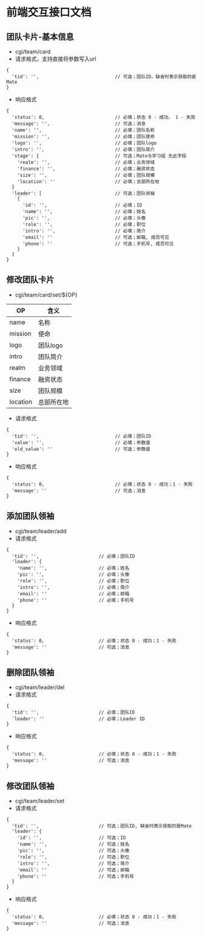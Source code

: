 # 前端交互接口文档

## 团队卡片-基本信息
* cgi/team/card
* 请求格式，支持直接将参数写入url
```
{
  'tid': '',                            // 可选；团队ID，缺省时表示获取的是Mate
}
```
* 响应格式
```
{
  'status': 0,                          // 必填；状态 0 - 成功， 1 - 失败
  'message': '',                        // 可选；消息
  'name': '',                           // 必填；团队名称
  'mission': '',                        // 必填；团队使命
  'logo': '',                           // 必填；团队logo
  'intro': '',                          // 必填；团队简介
  'stage': {                            // 可选；Mate与学习组 无此字段
    'realm': '',                        // 必填；业务领域
    'finance': '',                      // 必填；融资状态
    'size': '',                         // 必填；团队规模
    'location': ''                      // 必填；总部所在地
  }
  'leader': [                           // 可选；团队领袖
    {
      'id': '',                         // 必填；ID
      'name': '',                       // 必填；姓名
      'pic': '',                        // 必填；头像
      'role': '',                       // 必填；职位
      'intro': '',                      // 必填；简介
      'email': ''                       // 可选；邮箱, 成员可见
      'phone': ''                       // 可选；手机号, 成员可见
    }
  ]
}
```

## 修改团队卡片
* cgi/team/card/set/${OP}

OP | 含义
----|----
name | 名称
mission | 使命
logo | 团队logo
intro |  团队简介
realm | 业务领域
finance | 融资状态
size | 团队规模
location | 总部所在地

* 请求格式
```
{
  'tid': '',                            // 必填；团队ID
  'value': '',                          // 必填；参数值
  'old_value': ''                       // 可选；参数值
}
```
* 响应格式
```
{
  'status': 0,                          // 必填；状态 0 - 成功；1 - 失败
  'message': ''                         // 可选；消息
}
```

## 添加团队领袖
* cgi/team/leader/add
* 请求格式
```
{
  'tid': '',                      // 必填；团队ID
  'leader': {
    'name': '',                   // 必填；姓名
    'pic': '',                    // 必填；头像
    'role': '',                   // 必填；职位
    'intro': '',                  // 必填；简介
    'email': ''                   // 必填；邮箱
    'phone': ''                   // 必填；手机号
  }
}
```
* 响应格式
```
{
  'status': 0,                    // 必填；状态 0 - 成功；1 - 失败
  'message': ''                   // 可选；消息
}
```

## 删除团队领袖
* cgi/team/leader/del
* 请求格式
```
{
  'tid': '',                      // 必填；团队ID
  'leader': ''                    // 必填；Leader ID
}
```
* 响应格式
```
{
  'status': 0,                    // 必填；状态 0 - 成功；1 - 失败
  'message': ''                   // 可选；消息
}
```

## 修改团队领袖
* cgi/team/leader/set
* 请求格式
```
{
  'tid': '',                      // 可选；团队ID, 缺省时表示获取的是Mate
  'leader': {
    'id': '',                     // 可选；ID
    'name': '',                   // 可选；姓名
    'pic': '',                    // 可选；头像
    'role': '',                   // 可选；职位
    'intro': '',                  // 可选；简介
    'email': ''                   // 可选；邮箱
    'phone': ''                   // 可选；手机号
  }
}
```
* 响应格式
```
{
  'status': 0,                    // 必填；状态 0 - 成功；1 - 失败
  'message': ''                   // 可选；消息
}
```

